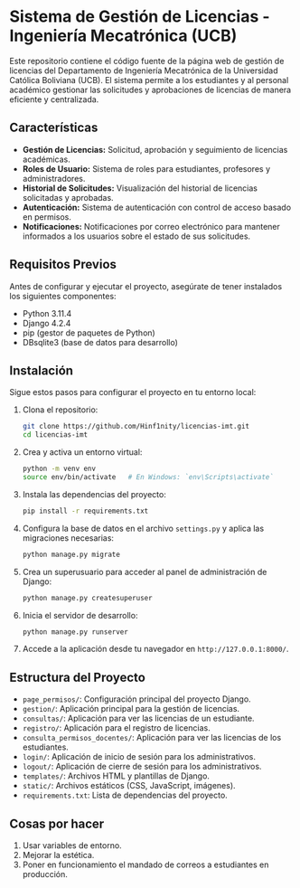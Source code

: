 # Sistema de Gestión de Licencias - Ingeniería Mecatrónica (UCB)

Este repositorio contiene el código fuente de la página web de gestión de licencias del Departamento de Ingeniería Mecatrónica de la Universidad Católica Boliviana (UCB). El sistema permite a los estudiantes y al personal académico gestionar las solicitudes y aprobaciones de licencias de manera eficiente y centralizada.

## Características

- **Gestión de Licencias:** Solicitud, aprobación y seguimiento de licencias académicas.
- **Roles de Usuario:** Sistema de roles para estudiantes, profesores y administradores.
- **Historial de Solicitudes:** Visualización del historial de licencias solicitadas y aprobadas.
- **Autenticación:** Sistema de autenticación con control de acceso basado en permisos.
- **Notificaciones:** Notificaciones por correo electrónico para mantener informados a los usuarios sobre el estado de sus solicitudes.

## Requisitos Previos

Antes de configurar y ejecutar el proyecto, asegúrate de tener instalados los siguientes componentes:

- Python 3.11.4
- Django 4.2.4
- pip (gestor de paquetes de Python)
- DBsqlite3 (base de datos para desarrollo)

## Instalación

Sigue estos pasos para configurar el proyecto en tu entorno local:

1. Clona el repositorio:

    ```bash
    git clone https://github.com/Hinf1nity/licencias-imt.git
    cd licencias-imt
    ```

2. Crea y activa un entorno virtual:

    ```bash
    python -m venv env
    source env/bin/activate   # En Windows: `env\Scripts\activate`
    ```

3. Instala las dependencias del proyecto:

    ```bash
    pip install -r requirements.txt
    ```

4. Configura la base de datos en el archivo `settings.py` y aplica las migraciones necesarias:

    ```bash
    python manage.py migrate
    ```

5. Crea un superusuario para acceder al panel de administración de Django:

    ```bash
    python manage.py createsuperuser
    ```

6. Inicia el servidor de desarrollo:

    ```bash
    python manage.py runserver
    ```

7. Accede a la aplicación desde tu navegador en `http://127.0.0.1:8000/`.

## Estructura del Proyecto

- `page_permisos/`: Configuración principal del proyecto Django.
- `gestion/`: Aplicación principal para la gestión de licencias.
- `consultas/`: Aplicación para ver las licencias de un estudiante.
- `registro/`: Aplicación para el registro de licencias.
- `consulta_permisos_docentes/`: Aplicación para ver las licencias de los estudiantes.
- `login/`: Aplicación de inicio de sesión para los administrativos.
- `logout/`: Aplicación de cierre de sesión para los administrativos.
- `templates/`: Archivos HTML y plantillas de Django.
- `static/`: Archivos estáticos (CSS, JavaScript, imágenes).
- `requirements.txt`: Lista de dependencias del proyecto.

## Cosas por hacer

 1. Usar variables de entorno.
 2. Mejorar la estética.
 3. Poner en funcionamiento el mandado de correos a estudiantes en producción.